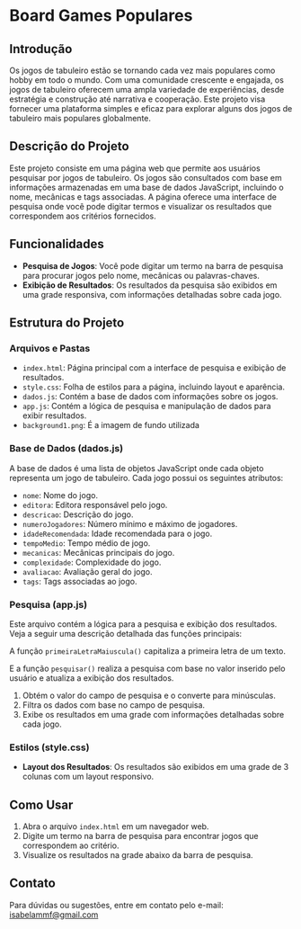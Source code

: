 # Board Games Populares

## Introdução

Os jogos de tabuleiro estão se tornando cada vez mais populares como hobby em todo o mundo. Com uma comunidade crescente e engajada, os jogos de tabuleiro oferecem uma ampla variedade de experiências, desde estratégia e construção até narrativa e cooperação. Este projeto visa fornecer uma plataforma simples e eficaz para explorar alguns dos jogos de tabuleiro mais populares globalmente.

## Descrição do Projeto

Este projeto consiste em uma página web que permite aos usuários pesquisar por jogos de tabuleiro. Os jogos são consultados com base em informações armazenadas em uma base de dados JavaScript, incluindo o nome, mecânicas e tags associadas. A página oferece uma interface de pesquisa onde você pode digitar termos e visualizar os resultados que correspondem aos critérios fornecidos.

## Funcionalidades

- **Pesquisa de Jogos**: Você pode digitar um termo na barra de pesquisa para procurar jogos pelo nome, mecânicas ou palavras-chaves.
- **Exibição de Resultados**: Os resultados da pesquisa são exibidos em uma grade responsiva, com informações detalhadas sobre cada jogo.

## Estrutura do Projeto

### Arquivos e Pastas

- `index.html`: Página principal com a interface de pesquisa e exibição de resultados.
- `style.css`: Folha de estilos para a página, incluindo layout e aparência.
- `dados.js`: Contém a base de dados com informações sobre os jogos.
- `app.js`: Contém a lógica de pesquisa e manipulação de dados para exibir resultados.
- `background1.png`: É a imagem de fundo utilizada

### Base de Dados (dados.js)

A base de dados é uma lista de objetos JavaScript onde cada objeto representa um jogo de tabuleiro. Cada jogo possui os seguintes atributos:

- `nome`: Nome do jogo.
- `editora`: Editora responsável pelo jogo.
- `descricao`: Descrição do jogo.
- `numeroJogadores`: Número mínimo e máximo de jogadores.
- `idadeRecomendada`: Idade recomendada para o jogo.
- `tempoMedio`: Tempo médio de jogo.
- `mecanicas`: Mecânicas principais do jogo.
- `complexidade`: Complexidade do jogo.
- `avaliacao`: Avaliação geral do jogo.
- `tags`: Tags associadas ao jogo.

### Pesquisa (app.js)

Este arquivo contém a lógica para a pesquisa e exibição dos resultados. Veja a seguir uma descrição detalhada das funções principais:

A função `primeiraLetraMaiuscula()` capitaliza a primeira letra de um texto.

E a função `pesquisar()` realiza a pesquisa com base no valor inserido pelo usuário e atualiza a exibição dos resultados.

1. Obtém o valor do campo de pesquisa e o converte para minúsculas.
3. Filtra os dados com base no campo de pesquisa.
4. Exibe os resultados em uma grade com informações detalhadas sobre cada jogo.

### Estilos (style.css)

- **Layout dos Resultados**: Os resultados são exibidos em uma grade de 3 colunas com um layout responsivo.

## Como Usar

1. Abra o arquivo `index.html` em um navegador web.
2. Digite um termo na barra de pesquisa para encontrar jogos que correspondem ao critério.
3. Visualize os resultados na grade abaixo da barra de pesquisa.


## Contato

Para dúvidas ou sugestões, entre em contato pelo e-mail: isabelammf@gmail.com
